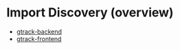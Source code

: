 # Import Discovery (overview)

- [gtrack-backend](./gtrack-backend.md)
- [gtrack-frontend](./gtrack-frontend.md)

